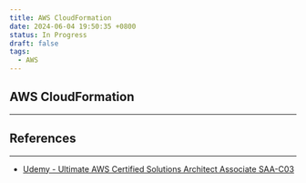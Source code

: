 ```yaml
---
title: AWS CloudFormation
date: 2024-06-04 19:50:35 +0800
status: In Progress
draft: false
tags:
  - AWS
---
```

## AWS CloudFormation
---


## References
---
- [Udemy - Ultimate AWS Certified Solutions Architect Associate SAA-C03](https://www.udemy.com/course/aws-certified-solutions-architect-associate-saa-c03)
